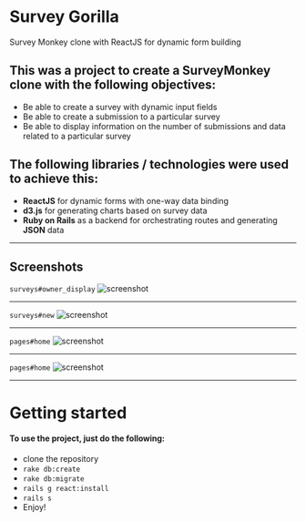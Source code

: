 # Survey Gorilla
Survey Monkey clone with ReactJS for dynamic form building

## This was a project to create a SurveyMonkey clone with the following objectives: 
  - Be able to create a survey with dynamic input fields
  - Be able to create a submission to a particular survey
  - Be able to display information on the number of submissions and data related to a particular survey

## The following libraries / technologies were used to achieve this: 
  - **ReactJS** for dynamic forms with one-way data binding
  - **d3.js** for generating charts based on survey data
  - **Ruby on Rails** as a backend for orchestrating routes and generating __JSON__ data

****
## Screenshots
`surveys#owner_display` 
![screenshot](https://raw.githubusercontent.com/sevennote/The_Mad_Gorillaz/master/gorilla-final4.png)
****
`surveys#new`
![screenshot](https://raw.githubusercontent.com/sevennote/The_Mad_Gorillaz/master/gorilla-final1.png)
****
`pages#home`
![screenshot](https://raw.githubusercontent.com/sevennote/The_Mad_Gorillaz/master/gorilla-final2.png)
****
`pages#home`
![screenshot](https://raw.githubusercontent.com/sevennote/The_Mad_Gorillaz/master/gorilla-final3.png)
****

# Getting started 
#### To use the project, just do the following: 
  - clone the repository
  -  `rake db:create`
  -  `rake db:migrate`
  -  `rails g react:install`
  -  `rails s`
  -  Enjoy!
